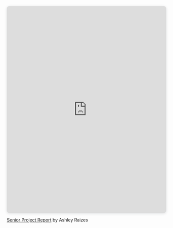 <div style="position: relative; width: 100%; height: 0; padding-top: 129.4118%;
 padding-bottom: 0; box-shadow: 0 2px 8px 0 rgba(63,69,81,0.16); margin-top: 1.6em; margin-bottom: 0.9em; overflow: hidden;
 border-radius: 8px; will-change: transform;">
  <iframe loading="lazy" style="position: absolute; width: 100%; height: 100%; top: 0; left: 0; border: none; padding: 0;margin: 0;"
    src="https:&#x2F;&#x2F;www.canva.com&#x2F;design&#x2F;DAFbyvLQgQk&#x2F;view?embed" allowfullscreen="allowfullscreen" allow="fullscreen">
  </iframe>
</div>
<a href="https:&#x2F;&#x2F;www.canva.com&#x2F;design&#x2F;DAFbyvLQgQk&#x2F;view?utm_content=DAFbyvLQgQk&amp;utm_campaign=designshare&amp;utm_medium=embeds&amp;utm_source=link" target="_blank" rel="noopener">Senior Project Report</a> by Ashley Raizes